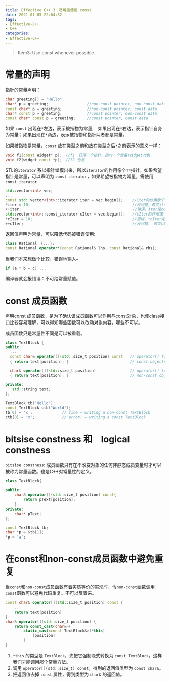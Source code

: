 ```yaml
---
title: Effective C++ 3：尽可能使用 const
date: 2021-01-05 22:04:32
tags:
- Effective-C++
- C++
categories:
- Effective-C++
---
```


> Item3: Use const whenever possible.

# 常量的声明

指针的常量声明：

```c++
char greeting[] = "Hello";
char* p = greeting;                 //non-const pointer, non-const data
const char* p = greeting;           //non-const pointer, const data
char* const p = greeting;           //const pointer, non-const data
const char* const p = greeting;     //const pointer, const data
```
如果 `const` 出现在`*`左边，表示被指物为常量;　如果出现在`*`右边，表示指针自身为常量；如果出现在`*`两边，表示被指物和指针两者都是常量。

如果被指物是常量，`const` 放在类型之前和放在类型之后`*`之前表示的意义一样：

```c++
void f1(const Widget* p);　//f1　获得一个指针，指向一个常量Ｗidget对象
void f2(widget const *p);　//f2 也是
```


STL的`iterator` 系以指针塑模出来，所以`iterator`的作用像个`T*`指针。如果希望指针是常量，可以声明为 `const iterator`，如果希望被指物为常量，需使用 `const_iterator`

```c++
std::vector<int> vec;
...
const std::vector<int>::iterator iter = vec.begin();    //iter的作用像个Ｔ* const
*iter = 10;                                             //没问题，改变iter所指物  
++iter;　　　　　　　　　　　　　　　　　　　　　　 　　　　     //错误，iter是const
std::vector<int>::const_iterator cIter = vec.begin();   //cIter的作用像个const Ｔ*
*cIter = 10;                                            //错误，*cIter是const
++cIter;                                                //没问题，　改变cIter
```
返回值声明为常量，可以降低代码被错误使用:

```c++
class Rational　{...};
const Rational operator*{const Rational& lhs, const Rational& rhs};
```
当我们本来想做个比较，错误地输入`=`
```c++
if (a * b = c) ...
```
编译器就会报错误：不可给常量赋值。

# const 成员函数

声明const 成员函数，是为了确认该成员函数可以作用与const对象，也使class接口比较容易理解，可以得知哪些函数可以改动对象内容，哪些不可以。

成员函数只是常量性不同是可以被重载。

```c++
class TextBlock {
public:
  ...
  const char& operator[](std::size_t position) const   // operator[] for
  { return text[position]; }                           // const objects

  char& operator[](std::size_t position)               // operator[] for
  { return text[position]; }                           // non-const objects

private:
   std::string text;
};

TextBlock tb("Hello");
const TextBlock ctb("World");
tb[0] = 'x';             // fine — writing a non-const TextBlock
ctb[0] = 'x';            // error! — writing a const TextBlock
```

# bitsise constness 和　logical constness

`bitsise constness`: 成员函数只有在不改变对象的任何非静态成员变量时才可以被称为常量函数。也是C++对常量性的定义。

```c++
class TextBlock{
   
public:
    char& operator[](std::size_t position) const{
        return pText[position];
    }
private:
    char* pText;
};

const TextBlock tb;
char *p = &tb[1];
*p = 'a';
```



# 在const和non-const成员函数中避免重复

当`const`和`non-const`成员函数有着实质等价的实现时，令`non-const`函数调用`const`函数可以避免代码重复。不可以反着来。
```c++
const char& operator[](std::size_t position) const {
    ...
    return text[position]
}
char& operator[](std::size_t position) {
    return const_cast<char&>(
        static_cast<const TextBlock&>(*this)
            [position]
        )
}
```

1. `*this` 的类型是 `TextBlock`，先把它强制隐式转换为 `const TextBlock`，这样我们才能调用那个常量方法。
2. 调用 `operator[](std::size_t) const`，得到的返回值类型为 `const char&`。
3. 把返回值去掉 `const` 属性，得到类型为 `char&` 的返回值。